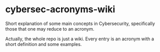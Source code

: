 # cybersec-acronyms-wiki
Short explanation of some main concepts in Cybersecurity, specifically those that one may reduce to an acronym.

Actually, the whole repo is just a wiki. Every entry is an acronym with a short definition and some examples.
